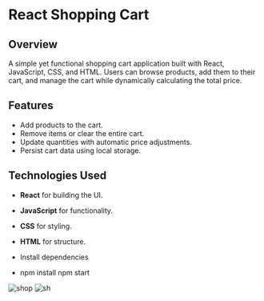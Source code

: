 # React Shopping Cart

## Overview
A simple yet functional shopping cart application built with React, JavaScript, CSS, and HTML. Users can browse products, add them to their cart, and manage the cart while dynamically calculating the total price.

## Features
- Add products to the cart.
- Remove items or clear the entire cart.
- Update quantities with automatic price adjustments.
- Persist cart data using local storage.

 ## Technologies Used
- **React** for building the UI.
- **JavaScript** for functionality.
- **CSS** for styling.
- **HTML** for structure.

- Install dependencies
- npm install
npm start

![shop](https://github.com/user-attachments/assets/148c5cd1-f5bf-42da-b62c-10d7e987a538)
![sh](https://github.com/user-attachments/assets/6f2c937a-5dc5-470f-887c-1f4d19ea8db5)

